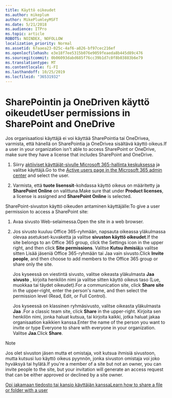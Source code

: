 ```yaml
---
title: Käyttö oikeudet
ms.author: mikeplum
author: MikePlumleyMSFT
ms.date: 5/21/2018
ms.audience: ITPro
ms.topic: article
ROBOTS: NOINDEX, NOFOLLOW
localization_priority: Normal
ms.assetid: 67aaea23-025c-4af6-a826-bf97cec216ef
ms.openlocfilehash: e3e18f7ee5315b076e9059feaeda8b445d89c476
ms.sourcegitcommit: 0b06093dabd685f76cc39b1d7c0f8b03883b6e79
ms.translationtype: MT
ms.contentlocale: fi-FI
ms.lasthandoff: 10/25/2019
ms.locfileid: "36531932"
---
```

# <a name="user-permissions-in-sharepoint-and-onedrive"></a><span data-ttu-id="0039e-102">SharePointin ja OneDriven käyttö oikeudet</span><span class="sxs-lookup"><span data-stu-id="0039e-102">User permissions in SharePoint and OneDrive</span></span>

<span data-ttu-id="0039e-103">Jos organisaatiosi käyttäjä ei voi käyttää SharePointia tai OneDrivea, varmista, että hänellä on SharePointia ja OneDrivea sisältävä käyttö oikeus.</span><span class="sxs-lookup"><span data-stu-id="0039e-103">If a user in your organization isn't able to access SharePoint or OneDrive, make sure they have a license that includes SharePoint and OneDrive.</span></span> 
  
1. <span data-ttu-id="0039e-104">Siirry [aktiiviset käyttäjät-sivulle Microsoft 365-hallinta keskuksessa](https://portal.office.com/adminportal/home#/users) ja valitse käyttäjä.</span><span class="sxs-lookup"><span data-stu-id="0039e-104">Go to the [Active users page in the Microsoft 365 admin center](https://portal.office.com/adminportal/home#/users) and select the user.</span></span> 
    
2. <span data-ttu-id="0039e-105">Varmista, että **tuote lisenssit**-kohdassa käyttö oikeus on määritetty ja **SharePoint Online** on valittuna.</span><span class="sxs-lookup"><span data-stu-id="0039e-105">Make sure that under **Product licenses**, a license is assigned and **SharePoint Online** is selected.</span></span> 
    
 <span data-ttu-id="0039e-106">SharePoint-sivuston käyttö oikeuden antaminen käyttäjälle:</span><span class="sxs-lookup"><span data-stu-id="0039e-106">To give a user permission to access a SharePoint site:</span></span> 
  
1. <span data-ttu-id="0039e-107">Avaa sivusto Web-selaimessa.</span><span class="sxs-lookup"><span data-stu-id="0039e-107">Open the site in a web browser.</span></span>
    
2. <span data-ttu-id="0039e-108">Jos sivusto kuuluu Office 365-ryhmään, napsauta oikeassa yläkulmassa olevaa asetukset-kuvaketta ja valitse **sivuston käyttö oikeudet**.</span><span class="sxs-lookup"><span data-stu-id="0039e-108">If the site belongs to an Office 365 group, click the Settings icon in the upper right, and then click **Site permissions**.</span></span> <span data-ttu-id="0039e-109">Valitse **Kutsu ihmisiä**ja valitse sitten Lisää jäseniä Office 365-ryhmään tai Jaa vain sivusto.</span><span class="sxs-lookup"><span data-stu-id="0039e-109">Click **Invite people**, and then choose to add members to the Office 365 group or share only the site.</span></span> 
    
    <span data-ttu-id="0039e-110">Jos kyseessä on viestintä sivusto, valitse oikeasta yläkulmasta **Jaa sivusto** , kirjoita henkilön nimi ja valitse sitten käyttö oikeus taso (Lue, muokkaa tai täydet oikeudet).</span><span class="sxs-lookup"><span data-stu-id="0039e-110">For a communication site, click **Share site** in the upper-right, enter the person's name, and then select the permission level (Read, Edit, or Full Control).</span></span> 
    
    <span data-ttu-id="0039e-111">Jos kyseessä on klassinen ryhmäsivusto, valitse oikeasta yläkulmasta **Jaa** .</span><span class="sxs-lookup"><span data-stu-id="0039e-111">For a classic team site, click **Share** in the upper-right.</span></span> <span data-ttu-id="0039e-112">Kirjoita sen henkilön nimi, jonka haluat kutsua, tai kirjoita kaikki, jotka haluat jakaa organisaation kaikkien kanssa.</span><span class="sxs-lookup"><span data-stu-id="0039e-112">Enter the name of the person you want to invite or type Everyone to share with everyone in your organization.</span></span> <span data-ttu-id="0039e-113">Valitse **Jaa**.</span><span class="sxs-lookup"><span data-stu-id="0039e-113">Click **Share**.</span></span>
    
> [!NOTE]
> <span data-ttu-id="0039e-114">Jos olet sivuston jäsen mutta et omistaja, voit kutsua ihmisiä sivustoon, mutta kutsusi luo käyttö oikeus pyynnön, jonka sivuston omistaja voi joko hyväksyä tai hylätä.</span><span class="sxs-lookup"><span data-stu-id="0039e-114">If you're a member of a site but not an owner, you can invite people to the site, but your invitation will generate an access request that can be either approved or declined by a site owner.</span></span> 
  
[<span data-ttu-id="0039e-115">Opi jakamaan tiedosto tai kansio käyttäjän kanssa</span><span class="sxs-lookup"><span data-stu-id="0039e-115">Learn how to share a file or folder with a user</span></span>](https://go.microsoft.com/fwlink/?linkid=533408)
  


